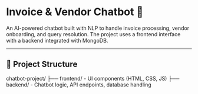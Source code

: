 # Invoice & Vendor Chatbot 🤖

An AI-powered chatbot built with NLP to handle invoice processing, vendor onboarding, and query resolution. The project uses a frontend interface with a backend integrated with MongoDB.

---

## 📁 Project Structure
chatbot-project/
├── frontend/ - UI components (HTML, CSS, JS)
├── backend/ - Chatbot logic, API endpoints, database handling

